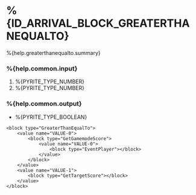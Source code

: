 # %{ID_ARRIVAL_BLOCK_GREATERTHANEQUALTO}

%{help.greaterthanequalto.summary}

### %{help.common.input}

1. %{PYRITE_TYPE_NUMBER}
2. %{PYRITE_TYPE_NUMBER}

### %{help.common.output}

-   %{PYRITE_TYPE_BOOLEAN}

```
<block type="GreaterThanEqualTo">
    <value name="VALUE-0">
        <block type="GetGamemodeScore">
            <value name="VALUE-0">
                <block type="EventPlayer"></block>
            </value>
        </block>
    </value>
    <value name="VALUE-1">
        <block type="GetTargetScore"></block>
    </value>
</block>
```